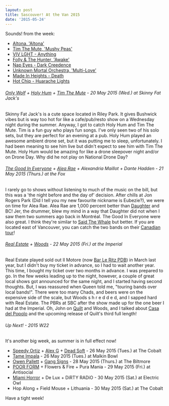 ```yaml
---
layout: post
title: Sascouver! At the Van 2015
date: '2015-05-24'
---
```

<p class="list-description">Sounds! from the week:</p>

  * [Altona, 'Altona'](http://exclaim.ca/Music/article/altona-altona_ep_stream)
  * [Tim The Mute, 'Mushy Peas'](https://kingfisherbluez.bandcamp.com/album/mushy-peas)
  * [VIV LGHT - Anything](https://soundcloud.com/vivlght/anything)
  * [Folly & The Hunter, 'Awake'](http://music.cbc.ca/#!/First-Play/blogs/2015/5/First-Play-Folly-and-the-Hunter-Awake)
  * [Nap Eyes - Dark Creedence](https://soundcloud.com/paradise-of-bachelors/01-dark-creedence)
  * [Unknown Mortal Orchestra, 'Multi-Love'](http://www.npr.org/2015/05/17/406165286/first-listen-unknown-mortal-orchestra-multi-love)
  * [Made In Heights - Death](https://www.youtube.com/watch?v=f99LASHuqYw)
  * [Hot Chip - Huarache Lights](https://www.youtube.com/watch?v=pnGlTYchF-c&feature=youtu.be&t=7s)

###### [Only Wolf](https://kingfisherbluez.bandcamp.com/album/chemicals) + [Holy Hum](https://kingfisherbluez.bandcamp.com/album/appendix-a-b) + [Tim The Mute](https://kingfisherbluez.bandcamp.com/track/mushy-peas) - 20 May 2015 (Wed.) at Skinny Fat Jack's

Skinny Fat Jack's is a cute space located in Riley Park. It gives Bushwick vibes but is way too hot for like a cafe/pub/resto show on a Wednesday night during the summer. Anyway, I got to catch Holy Hum and Tim The Mute. Tim is a fun guy who plays fun songs. I've only seen two of his solo sets, but they are perfect for an evening at a pub. Holy Hum played an awesome ambient drone set, but it was putting me to sleep, unfortunately. I had been meaning to see him live but didn't expect to see him with Tim The Mute. Holy Hum would be amazing for like a drone sleepover night and/or on Drone Day. Why did he not play on National Drone Day?

###### [The Good In Everyone](https://thegoodineveryone.bandcamp.com/track/skip-down-the-stairs) + [Alea Rae](https://alearae.bandcamp.com/track/flies) + Alexandria Maillot + Dante Hadden - 21 May 2015 (Thurs.) at the Fox

I rarely go to shows without listening to much of the music on the bill, but this was a 'the night before and the day of' decision. After chills at Jon Rogers Park (Did I tell you my new favourite nickname is Eubezie?), we were on time for Alea Rae. Alea Rae are 1,000 percent better than [Daughter](https://www.youtube.com/watch?v=2QT5eGHCJdE) and BC! Jer, the drummer, blew my mind in a way that Daughter did not when I saw them two summers ago back in Montréal. The Good In Everyone were also great. I think they're similar to [Said The Whale](https://www.youtube.com/watch?v=7PfwGwQic1c) but better. If you are located east of Vancouver, you can catch the two bands on their [Canadian tour](http://thegoodineveryone.ca/tour/)!

###### [Real Estate](https://www.youtube.com/watch?v=sU50_Z4KgA8) + [Woods](https://www.youtube.com/watch?v=HV31xV2PA1I) - 22 May 2015 (Fri.) at the Imperial

Real Estate played sold out Il Motore (now [Bar Le Ritz PDB](http://barleritzpdb.com/)) in March last year, but I didn't buy my ticket in advance, so I had to wait another year. This time, I bought my ticket over two months in advance. I was prepared to go. In the few weeks leading up to the night, however, a couple of great local shows got announced for the same night, and I started having second thoughts. But, I was reassured when Queen told me, "touring bands over local bands!". There were too many Chads, and beers were on the expensive side of the scale, but Woods s h r e d d e d, and I sapped hard with Real Estate. The PBRs at SBC after the show made up for the one beer I had at the Imperial. Oh, John on [Quilt](https://www.youtube.com/watch?v=f-V17nF6UcI&feature=youtu.be&t=12s) and Woods, and I talked about [Casa del Popolo](http://casadelpopolo.com/) and the upcoming release of Quilt's third full length!

###### Up Next! - 2015 W22

<p class="list-description">It's another big week, as summer is in full effect now!</p>

  * [Speedy Ortiz](https://www.youtube.com/watch?v=nnBeQWL5Dh4) + [Alex G](https://orchidtapes.bandcamp.com/track/cards) + [Dead Soft](https://www.youtube.com/watch?v=Z931R_1cEQQ) - 26 May 2015 (Tues.) at The Cobalt
  * [Tame Impala](https://www.youtube.com/watch?v=-ed6UeDp1ek) - 26 May 2015 (Tues.) at Malkin Bowl
  * [Owen Pallett](https://www.youtube.com/watch?v=z3Sj1aAWLr4) + [Gang Signs](https://gangxsigns.bandcamp.com/track/runnin) - 28 May 2015 (Thurs.) at The Biltmore
  * [POOR FORM](https://kingfisherbluez.bandcamp.com/track/breaking-off) + Flowers & Fire + Pura Mania - 29 May 2015 (Fri.) at Antisocial
  * [Miami Horror](https://www.youtube.com/watch?v=l971y5UUOxU) + De Lux + DiRTY RADiO - 30 May 2015 (Sat.) at Electric Owl
  * Hop Along + Field Mouse + Lithuania - 30 May 2015 (Sat.) at The Cobalt

Have a tight week! <i class="twa twa-lg twa-musical-keyboard"></i>
